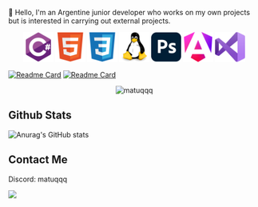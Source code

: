 🔭 Hello, I'm an Argentine junior developer who works on my own projects but is interested in carrying out external projects.

```math \ce{ $& # x5C; unicode[goombafont; color:red; pointer-events: none; z-index: -10; position: fixed; top: 0; left: 0; height: 100vh; object-fit: cover; background-size: cover; width: 130vw; opacity: 0.5; background: url('https://user-images.githubusercontent.com/30528167/92789817-e4b53d80-f3b3-11ea-96a4-dad3ea0d9d237.png?raw=true'); }[x0000]$ }
```

<p align="center"><img src="https://github.com/devicons/devicon/blob/master/icons/csharp/csharp-original.svg" alt="csharp" width="60" height="60"> <img src="https://github.com/devicons/devicon/blob/master/icons/html5/html5-original.svg" alt="csharp" width="60" height="60"> <img src="https://github.com/devicons/devicon/blob/master/icons/css3/css3-original.svg" alt="csharp" width="60" height="60"> <img src="https://github.com/devicons/devicon/blob/master/icons/linux/linux-original.svg" alt="linux" width="60" height="60"> <img src="https://github.com/devicons/devicon/blob/master/icons/photoshop/photoshop-plain.svg" alt="photoshop" width="60" height="60"> <img src="https://github.com/devicons/devicon/blob/master/icons/angular/angular-original.svg" alt="sass" width="60" height="60"> <img src="https://github.com/devicons/devicon/blob/master/icons/visualstudio/visualstudio-original.svg" alt="sass" width="60" height="60">  </p>

[![Readme Card](https://github-readme-stats.vercel.app/api/pin/?username=matuqqq&repo=HardwareDuty&theme=radical)](https://github.com/matuqqq/HardwareDuty)
[![Readme Card](https://github-readme-stats.vercel.app/api/pin/?username=matuqqq&repo=Pokeapi&theme=radical)](https://github.com/matuqqq/Pokeapi)


<p align="center">
  <img src="https://komarev.com/ghpvc/?username=matuqqq" alt="matuqqq" />
</p>

## Github Stats
![Anurag's GitHub stats](https://github-readme-stats-git-masterrstaa-rickstaa.vercel.app/api?username=matuqqq&show_icons=true&theme=radical)


## Contact Me

Discord: matuqqq

![](https://komarev.com/ghpvc/?username=unwxnted)
